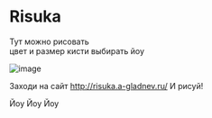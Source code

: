 # Risuka
Тут можно рисовать  
цвет и размер кисти выбирать йоу

![image](https://user-images.githubusercontent.com/89316631/168207464-de774b6a-680d-4bc8-bca7-e11bb823b43b.png)

Заходи на сайт http://risuka.a-gladnev.ru/
И рисуй!  

Йоу Йоу Йоу
